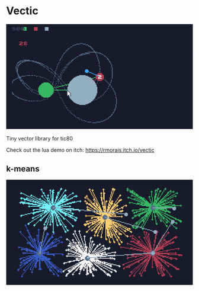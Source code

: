 # Vectic

![Lua Demo](video2.gif)

Tiny vector library for tic80

Check out the lua demo on itch: https://rmorais.itch.io/vectic

## k-means

![k-means demo](./video6.gif)
